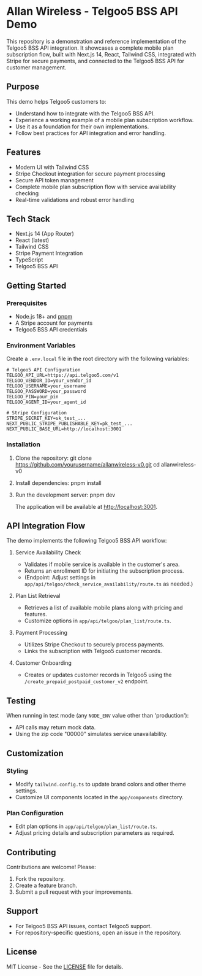 # Allan Wireless - Telgoo5 BSS API Demo

This repository is a demonstration and reference implementation of the Telgoo5 BSS API integration. It showcases a complete mobile plan subscription flow, built with Next.js 14, React, Tailwind CSS, integrated with Stripe for secure payments, and connected to the Telgoo5 BSS API for customer management.

## Purpose

This demo helps Telgoo5 customers to:
- Understand how to integrate with the Telgoo5 BSS API.
- Experience a working example of a mobile plan subscription workflow.
- Use it as a foundation for their own implementations.
- Follow best practices for API integration and error handling.

## Features

- Modern UI with Tailwind CSS
- Stripe Checkout integration for secure payment processing
- Secure API token management
- Complete mobile plan subscription flow with service availability checking
- Real-time validations and robust error handling

## Tech Stack

- Next.js 14 (App Router)
- React (latest)
- Tailwind CSS
- Stripe Payment Integration
- TypeScript
- Telgoo5 BSS API

## Getting Started

### Prerequisites

- Node.js 18+ and [pnpm](https://pnpm.io/)
- A Stripe account for payments
- Telgoo5 BSS API credentials

### Environment Variables

Create a `.env.local` file in the root directory with the following variables:

```env
# Telgoo5 API Configuration
TELGOO_API_URL=https://api.telgoo5.com/v1
TELGOO_VENDOR_ID=your_vendor_id
TELGOO_USERNAME=your_username
TELGOO_PASSWORD=your_password
TELGOO_PIN=your_pin
TELGOO_AGENT_ID=your_agent_id

# Stripe Configuration
STRIPE_SECRET_KEY=sk_test_...
NEXT_PUBLIC_STRIPE_PUBLISHABLE_KEY=pk_test_...
NEXT_PUBLIC_BASE_URL=http://localhost:3001
```

### Installation

1. Clone the repository:
   git clone https://github.com/yourusername/allanwireless-v0.git
   cd allanwireless-v0

2. Install dependencies:
   pnpm install

3. Run the development server:
   pnpm dev

   The application will be available at [http://localhost:3001](http://localhost:3001).

## API Integration Flow

The demo implements the following Telgoo5 BSS API workflow:

1. Service Availability Check
   - Validates if mobile service is available in the customer's area.
   - Returns an enrollment ID for initiating the subscription process.
   - (Endpoint: Adjust settings in `app/api/telgoo/check_service_availability/route.ts` as needed.)

2. Plan List Retrieval
   - Retrieves a list of available mobile plans along with pricing and features.
   - Customize options in `app/api/telgoo/plan_list/route.ts`.

3. Payment Processing
   - Utilizes Stripe Checkout to securely process payments.
   - Links the subscription with Telgoo5 customer records.

4. Customer Onboarding
   - Creates or updates customer records in Telgoo5 using the `/create_prepaid_postpaid_customer_v2` endpoint.

## Testing

When running in test mode (any `NODE_ENV` value other than 'production'):
- API calls may return mock data.
- Using the zip code "00000" simulates service unavailability.

## Customization

### Styling
- Modify `tailwind.config.ts` to update brand colors and other theme settings.
- Customize UI components located in the `app/components` directory.

### Plan Configuration
- Edit plan options in `app/api/telgoo/plan_list/route.ts`.
- Adjust pricing details and subscription parameters as required.

## Contributing

Contributions are welcome! Please:
1. Fork the repository.
2. Create a feature branch.
3. Submit a pull request with your improvements.

## Support

- For Telgoo5 BSS API issues, contact Telgoo5 support.
- For repository-specific questions, open an issue in the repository.

## License

MIT License - See the [LICENSE](LICENSE) file for details.
